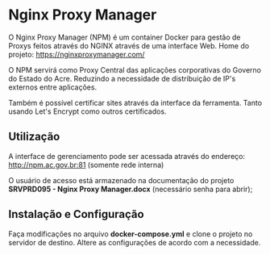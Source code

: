 # Nginx Proxy Manager

O Nginx Proxy Manager (NPM) é um container Docker para gestão de Proxys feitos através do NGINX através de uma interface Web.
Home do projeto: https://nginxproxymanager.com/

O NPM servirá como Proxy Central das aplicações corporativas do Governo do Estado do Acre. Reduzindo a necessidade de distribuição de IP's externos entre aplicações.

Também é possível certificar sites através da interface da ferramenta. Tanto usando Let's Encrypt como outros certificados.

## Utilização

A interface de gerenciamento pode ser acessada através do endereço: http://npm.ac.gov.br:81 (somente rede interna)

O usuário de acesso está armazenado na documentação do projeto **SRVPRD095 - Nginx Proxy Manager.docx** (necessário senha para abrir);

## Instalação e Configuração

Faça modificações no arquivo **docker-compose.yml** e clone o projeto no servidor de destino. Altere as configurações de acordo com a necessidade.

